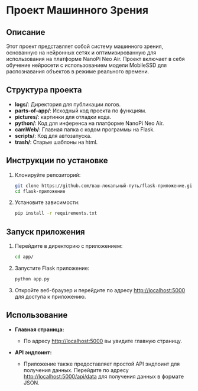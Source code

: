 # Проект Машинного Зрения

## Описание

Этот проект представляет собой систему машинного зрения, основанную на нейронных сетях и оптимизированную для использования на платформе NanoPi Neo Air. Проект включает в себя обучение нейросети с использованием модели MobileSSD для распознавания объектов в режиме реального времени.

## Структура проекта

- **logs/**: Директория для публикации логов.
- **parts-of-app/**: Исходный код проекта по функциям.
- **pictures/**: картинки для отладки кода.
- **python/**: Код для инференса на платформе NanoPi Neo Air.
- **camWeb/**: Главная папка с кодом программы на Flask. 
- **scripts/**: Код для автозапуска.
- **trash/**: Старые шаблоны на html.

## Инструкции по установке

1. Клонируйте репозиторий:

    ```bash
    git clone https://github.com/ваш-локальный-путь/flask-приложение.git
    cd flask-приложение
    ```

2. Установите зависимости:

    ```bash
    pip install -r requirements.txt
    ```

## Запуск приложения

1. Перейдите в директорию с приложением:

    ```bash
    cd app/
    ```

2. Запустите Flask приложение:

    ```bash
    python app.py
    ```

3. Откройте веб-браузер и перейдите по адресу [http://localhost:5000](http://localhost:5000) для доступа к приложению.

## Использование

- **Главная страница:**
  - По адресу [http://localhost:5000](http://localhost:5000) вы увидите главную страницу.

- **API эндпоинт:**
  - Приложение также предоставляет простой API эндпоинт для получения данных. Перейдите по адресу [http://localhost:5000/api/data](http://localhost:5000/api/data) для получения данных в формате JSON.



